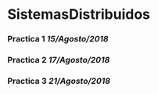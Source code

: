 # SistemasDistribuidos

### Practica 1 *15/Agosto/2018*

### Practica 2 *17/Agosto/2018*

### Practica 3 *21/Agosto/2018*


